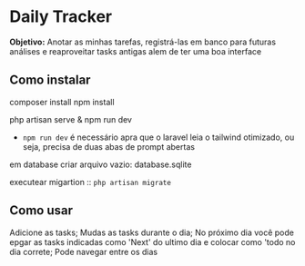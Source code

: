 # Daily Tracker

**Objetivo:** Anotar as minhas tarefas, registrá-las em banco para futuras análises e reaproveitar tasks antigas alem de ter uma boa interface

## Como instalar

composer install
npm install

php artisan serve
&
npm run dev

+ `npm run dev` é necessário apra que o laravel leia o tailwind otimizado, ou seja, precisa de duas abas de prompt abertas

em database criar arquivo vazio: database.sqlite

executear migartion :: `php artisan migrate`

## Como usar

Adicione as tasks; Mudas as tasks durante o dia; No próximo dia você pode epgar as tasks indicadas como 'Next' do ultimo dia e colocar como 'todo no dia correte;
Pode navegar entre os dias
